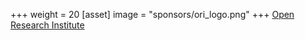 +++
weight = 20
[asset]
  image = "sponsors/ori_logo.png"
+++
[Open Research Institute](https://www.openresearch.institute/)